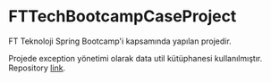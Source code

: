 # FTTechBootcampCaseProject

FT Teknoloji Spring Bootcamp'i kapsamında yapılan projedir.

Projede exception yönetimi olarak data util kütüphanesi kullanılmıştır. Repository [link](https://github.com/voghbum/java_maven_repo).
